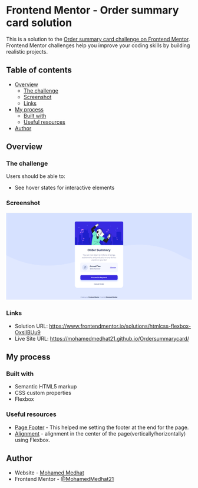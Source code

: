 # Frontend Mentor - Order summary card solution

This is a solution to the [Order summary card challenge on Frontend Mentor](https://www.frontendmentor.io/challenges/order-summary-component-QlPmajDUj). Frontend Mentor challenges help you improve your coding skills by building realistic projects. 

## Table of contents

- [Overview](#overview)
  - [The challenge](#the-challenge)
  - [Screenshot](#screenshot)
  - [Links](#links)
- [My process](#my-process)
  - [Built with](#built-with)
  - [Useful resources](#useful-resources)
- [Author](#author)


## Overview

### The challenge

Users should be able to:

- See hover states for interactive elements

### Screenshot

![](./assets/Screenshot.png)

### Links

- Solution URL: https://www.frontendmentor.io/solutions/htmlcss-flexbox-OxslIBUu9
- Live Site URL: https://mohamedmedhat21.github.io/Ordersummarycard/

## My process

### Built with

- Semantic HTML5 markup
- CSS custom properties
- Flexbox

### Useful resources

- [Page Footer](https://stackoverflow.com/questions/643879/css-to-make-html-page-footer-stay-at-bottom-of-the-page-with-a-minimum-height-b) - This helped me setting the footer at the end for the page.
- [Alignment](https://stackoverflow.com/questions/953918/how-to-align-a-div-to-the-middle-horizontally-width-of-the-page) - alignment in the center of the page(vertically/horizontally) using Flexbox.

## Author

- Website - [Mohamed Medhat](https://mohamedmedhat.netlify.app/)
- Frontend Mentor - [@MohamedMedhat21](https://www.frontendmentor.io/profile/MohamedMedhat21)